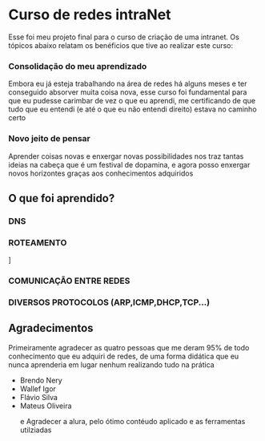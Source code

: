 <h1>Curso de redes intraNet</h1>
<p>Esse foi meu projeto final para o curso de criação de uma intranet. Os tópicos abaixo relatam os benéficios que tive ao realizar este curso:</p>

<h3>Consolidação do meu aprendizado</h2>
<p>Embora eu já esteja trabalhando na área de redes há alguns meses e ter conseguido absorver muita coisa nova, esse curso foi fundamental para que eu pudesse
carimbar de vez o que eu aprendi, me certificando de que tudo que eu entendi (e até o que eu não entendi direito) estava no caminho certo</p>
<h3>Novo jeito de pensar</h2>
<p>Aprender coisas novas e enxergar novas possibilidades nos traz tantas ideias na cabeça que é um festival de dopamina,
e agora posso enxergar novos horizontes graças aos conhecimentos adquiridos</p>


<h2>O que foi aprendido?</h2>
<h3>DNS</h3>
<h3>ROTEAMENTO</h3>]
<h3>COMUNICAÇÃO ENTRE REDES</h3>
<h3>DIVERSOS PROTOCOLOS (ARP,ICMP,DHCP,TCP...)</h3>


<h2>Agradecimentos</h2>
<p>Primeiramente agradecer as quatro pessoas que me deram 95% de todo conhecimento que eu adquiri de redes, de uma forma didática que eu nunca aprenderia em lugar nenhum realizando tudo na prática</p>
<ul>
<li>Brendo Nery</li>
  <li>Wallef Igor</li>
   <li>Flávio Silva</li>
   <li>Mateus Oliveira</li>
</ur>
<p>e Agradecer a alura, pelo ótimo contéudo aplicado e as ferramentas utilziadas</p>
